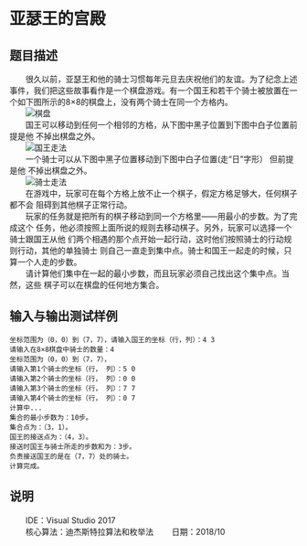 # 亚瑟王的宫殿  
## 题目描述  
&emsp;&emsp;很久以前，亚瑟王和他的骑士习惯每年元旦去庆祝他们的友谊。为了纪念上述事件，我们把这些故事看作是一个棋盘游戏。有一个国王和若干个骑士被放置在一个如下图所示的8×8的棋盘上，没有两个骑士在同一个方格内。  
&emsp;&emsp;![棋盘](http://cdn.luogu.org/upload/pic/843.png)  
&emsp;&emsp;国王可以移动到任何一个相邻的方格，从下图中黑子位置到下图中白子位置前提是他 不掉出棋盘之外。  
&emsp;&emsp;![国王走法](http://cdn.luogu.org/upload/pic/844.png)  
&emsp;&emsp;一个骑士可以从下图中黑子位置移动到下图中白子位置(走“日”字形） 但前提是他 不掉出棋盘之外。  
&emsp;&emsp;![骑士走法](http://cdn.luogu.org/upload/pic/845.png)  
&emsp;&emsp;在游戏中，玩家可在每个方格上放不止一个棋子，假定方格足够大，任何棋子都不会 阻碍到其他棋子正常行动。  
&emsp;&emsp;玩家的任务就是把所有的棋子移动到同一个方格里——用最小的步数。为了完成这个 任务，他必须按照上面所说的规则去移动棋子。另外，玩家可以选择一个骑士跟国王从他 们两个相遇的那个点开始一起行动，这时他们按照骑士的行动规则行动，其他的单独骑士 则自己一直走到集中点。骑士和国王一起走的时候，只算一个人走的步数。  
&emsp;&emsp;请计算他们集中在一起的最小步数，而且玩家必须自己找出这个集中点。当然，这些 棋子可以在棋盘的任何地方集合。  
## 输入与输出测试样例
```
坐标范围为（0，0）到（7，7），请输入国王的坐标（行，列）：4 3  
请输入在8×8棋盘中骑士的数量：4  
坐标范围为（0，0）到（7，7），  
请输入第1个骑士的坐标（行， 列）：5 0  
请输入第2个骑士的坐标（行， 列）：0 0  
请输入第3个骑士的坐标（行， 列）：7 7  
请输入第4个骑士的坐标（行， 列）：0 7  
计算中...  
集合的最小步数为：10步。  
集合点为：（3，1）。  
国王的接送点为：（4，3）。  
接送时国王与骑士所走的步数和为：3步。  
负责接送国王的是在（7，7）处的骑士。  
计算完成。
```
## 说明
&emsp;&emsp;IDE：Visual Studio 2017  
&emsp;&emsp;核心算法：迪杰斯特拉算法和枚举法
&emsp;&emsp;日期：2018/10